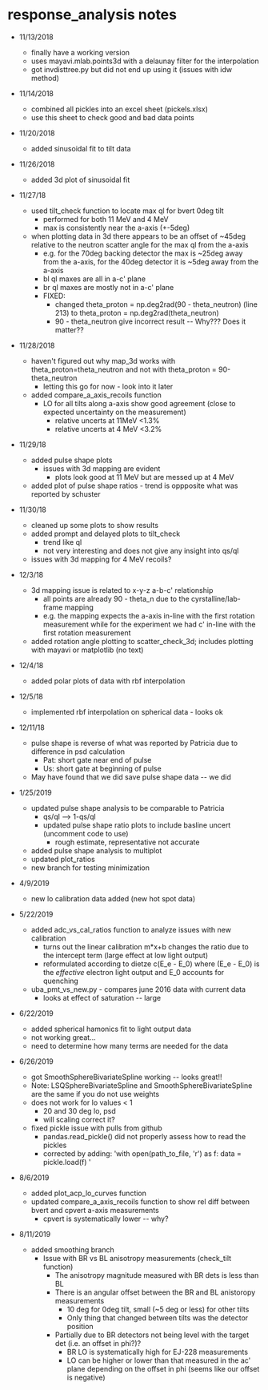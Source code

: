 # response_analysis notes

* 11/13/2018     
    * finally have a working version
    * uses mayavi.mlab.points3d with a delaunay filter for the interpolation
    * got invdisttree.py but did not end up using it (issues with idw method)

* 11/14/2018
    * combined all pickles into an excel sheet (pickels.xlsx)
    * use this sheet to check good and bad data points     

* 11/20/2018
    * added sinusoidal fit to tilt data

* 11/26/2018
    * added 3d plot of sinusoidal fit

* 11/27/18
    * used tilt_check function to locate max ql for bvert 0deg tilt
        * performed for both 11 MeV and 4 MeV
        * max is consistently near the a-axis (+-5deg)
    * when plotting data in 3d there appears to be an offset of ~45deg relative to the neutron scatter angle for the max ql from the a-axis
        * e.g. for the 70deg backing detector the max is ~25deg away from the a-axis, for the 40deg detector it is ~5deg away from the a-axis
        * bl ql maxes are all in a-c' plane
        * br ql maxes are mostly not in a-c' plane
        * FIXED:
            * changed theta_proton = np.deg2rad(90 - theta_neutron) (line 213) to theta_proton = np.deg2rad(theta_neutron)
            * 90 - theta_neutron give incorrect result -- Why??? Does it matter??

* 11/28/2018
    * haven't figured out why map_3d works with theta_proton=theta_neutron and not with theta_proton = 90-theta_neutron
        * letting this go for now - look into it later
    * added compare_a_axis_recoils function 
        * LO for all tilts along a-axis show good agreement (close to expected uncertainty on the measurement)
            * relative uncerts at 11MeV <1.3%
            * relative uncerts at 4 MeV <3.2%

* 11/29/18
    * added pulse shape plots
        * issues with 3d mapping are evident
            * plots look good at 11 MeV but are messed up at 4 MeV
    * added plot of pulse shape ratios - trend is oppposite what was reported by schuster

* 11/30/18
    * cleaned up some plots to show results
    * added prompt and delayed plots to tilt_check 
        * trend like ql
        * not very interesting and does not give any insight into qs/ql
    * issues with 3d mapping for 4 MeV recoils? 
            
* 12/3/18
    * 3d mapping issue is related to x-y-z a-b-c' relationship
        * all points are already 90 - theta_n due to the cyrstalline/lab-frame mapping 
        * e.g. the mapping expects the a-axis in-line with the first rotation measurement while for the experiment we had c' in-line with the first rotation measurement
    * added rotation angle plotting to scatter_check_3d; includes plotting with mayavi or matplotlib (no text)

* 12/4/18
    * added polar plots of data with rbf interpolation

* 12/5/18
    * implemented rbf interpolation on spherical data - looks ok

* 12/11/18
    * pulse shape is reverse of what was reported by Patricia due to difference in psd calculation
        * Pat: short gate near end of pulse
        * Us: short gate at beginning of pulse
    * May have found that we did save pulse shape data -- we did

* 1/25/2019
    * updated pulse shape analysis to be comparable to Patricia
        * qs/ql --> 1-qs/ql
        * updated pulse shape ratio plots to include basline uncert (uncomment code to use) 
            * rough estimate, representative not accurate
    * added pulse shape analysis to multiplot
    * updated plot_ratios
    * new branch for testing minimization

* 4/9/2019
    * new lo calibration data added (new hot spot data)

* 5/22/2019
    * added adc_vs_cal_ratios function to analyze issues with new calibration
        * turns out the linear calibration m*x+b changes the ratio due to the intercept term (large effect at low light output)
        * reformulated according to dietze c(E_e - E_0) where (E_e - E_0) is the *effective* electron light output and E_0 accounts for quenching 
    * uba_pmt_vs_new.py - compares june 2016 data with current data 
        * looks at effect of saturation -- large
    
* 6/22/2019
    * added spherical hamonics fit to light output data
    * not working great...
    * need to determine how many terms are needed for the data

* 6/26/2019
    * got SmoothSphereBivariateSpline working -- looks great!!
    * Note: LSQSphereBivariateSpline and SmoothSphereBivariateSpline are the same if you do not use weights
    * does not work for lo values < 1
        * 20 and 30 deg lo, psd
        * will scaling correct it?
    * fixed pickle issue with pulls from github
        * pandas.read_pickle() did not properly assess how to read the pickles
        * corrected by adding:
            'with open(path_to_file, 'r') as f:
                data = pickle.load(f)         '

* 8/6/2019
    * added plot_acp_lo_curves function
    * updated compare_a_axis_recoils function to show rel diff between bvert and cpvert a-axis measurements
        * cpvert is systematically lower -- why? 

* 8/11/2019
    * added smoothing branch
        * Issue with BR vs BL anisotropy measurements (check_tilt function)
            * The anisotropy magnitude measured with BR dets is less than BL
            * There is an angular offset between the BR and BL anistoropy measurements
                * 10 deg for 0deg tilt, small (~5 deg or less) for other tilts
                * Only thing that changed between tilts was the detector position
            * Partially due to BR detectors not being level with the target det (i.e. an offset in phi?)?
                * BR LO is systematically high for EJ-228 measurements
                * LO can be higher or lower than that measured in the ac' plane depending on the offset in phi (seems like our offset is negative)
            
          